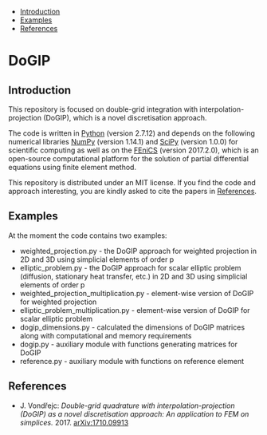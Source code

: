 
- [Introduction](#introduction)
- [Examples](#examples)
- [References](#references)

# DoGIP

## Introduction

This repository is focused on double-grid integration with interpolation-projection (DoGIP), which is a novel discretisation approach. 

The code is written in [Python](https://www.python.org) (version 2.7.12) and depends on the following numerical libraries [NumPy](http://www.numpy.org) (version 1.14.1) and [SciPy](https://www.scipy.org) (version 1.0.0) for scientific computing as well as on the [FEniCS](https://fenicsproject.org/) (version 2017.2.0), which is an open-source computational platform for the solution of partial differential equations using finite element method.

This repository is distributed under an MIT license. If you find the code and approach interesting, you are kindly asked to cite the papers in [References](#references).

## Examples

At the moment the code contains two examples:

- weighted_projection.py - the DoGIP approach for weighted projection in 2D and 3D using simplicial elements of order p
- elliptic_problem.py - the DoGIP approach for scalar elliptic problem (diffusion, stationary heat transfer, etc.) in 2D and 3D using simplicial elements of order p
- weighted_projection_multiplication.py - element-wise version of DoGIP for weighted projection
- elliptic_problem_multiplication.py - element-wise version of DoGIP for scalar elliptic problem
- dogip_dimensions.py - calculated the dimensions of DoGIP matrices along with computational and memory requirements
- dogip.py - auxiliary module with functions generating matrices for DoGIP
- reference.py - auxiliary module with functions on reference element

## References

- J. Vondřejc: *Double-grid quadrature with interpolation-projection (DoGIP) as a novel discretisation approach: An application to FEM on simplices.* 2017. [arXiv:1710.09913](http://arxiv.org/abs/1710.09913)

